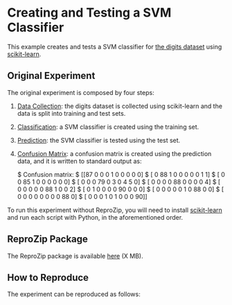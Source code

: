 Creating and Testing a SVM Classifier
=====================================

This example creates and tests a SVM classifier for [the digits dataset](http://archive.ics.uci.edu/ml/datasets/Pen-Based+Recognition+of+Handwritten+Digits) using [scikit-learn](http://scikit-learn.org/).

Original Experiment
-------------------

The original experiment is composed by four steps:

1. [Data Collection](01_getdata.py): the digits dataset is collected using scikit-learn and the data is split into training and test sets.
2. [Classification](02_classifier.py): a SVM classifier is created using the training set.
3. [Prediction](03_predict.py): the SVM classifier is tested using the test set.
4. [Confusion Matrix](04_confusion_matrix.py): a confusion matrix is created using the prediction data, and it is written to standard output as:

    $ Confusion matrix:
    $  [[87  0  0  0  1  0  0  0  0  0]
    $  [ 0 88  1  0  0  0  0  0  1  1]
    $  [ 0  0 85  1  0  0  0  0  0  0]
    $  [ 0  0  0 79  0  3  0  4  5  0]
    $  [ 0  0  0  0 88  0  0  0  0  4]
    $  [ 0  0  0  0  0 88  1  0  0  2]
    $  [ 0  1  0  0  0  0 90  0  0  0]
    $  [ 0  0  0  0  0  1  0 88  0  0]
    $  [ 0  0  0  0  0  0  0  0 88  0]
    $  [ 0  0  0  1  0  1  0  0  0 90]]

To run this experiment without ReproZip, you will need to install [scikit-learn](http://scikit-learn.org/) and run each script with Python, in the aforementioned order.

ReproZip Package
----------------

The ReproZip package is available [here](https://nyu.box.com/) (X MB).

How to Reproduce
----------------

The experiment can be reproduced as follows: